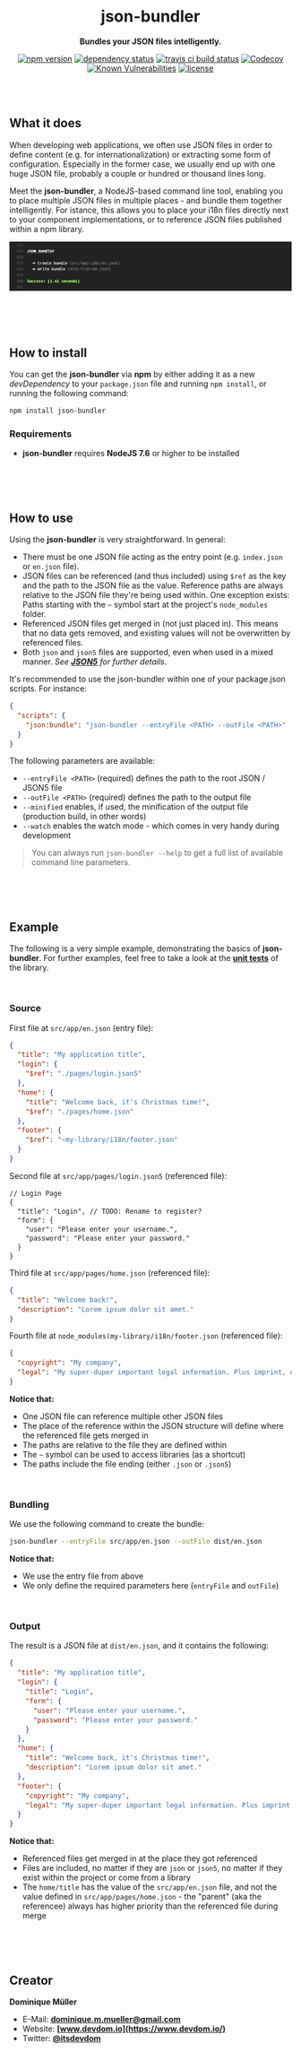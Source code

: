 <div align="center">

# json-bundler

**Bundles your JSON files intelligently.**

[![npm version](https://img.shields.io/npm/v/json-bundler.svg?maxAge=3600&style=flat)](https://www.npmjs.com/package/json-bundler)
[![dependency status](https://img.shields.io/david/dominique-mueller/json-bundler.svg?maxAge=3600&style=flat)](https://david-dm.org/dominique-mueller/json-bundler)
[![travis ci build status](https://img.shields.io/travis/dominique-mueller/json-bundler/master.svg?maxAge=3600&style=flat)](https://travis-ci.org/dominique-mueller/json-bundler)
[![Codecov](https://img.shields.io/codecov/c/github/dominique-mueller/json-bundler.svg?maxAge=3600&style=flat)](https://codecov.io/gh/dominique-mueller/json-bundler)
[![Known Vulnerabilities](https://snyk.io/test/github/dominique-mueller/json-bundler/badge.svg)](https://snyk.io/test/github/dominique-mueller/json-bundler)
[![license](https://img.shields.io/npm/l/json-bundler.svg?maxAge=3600&style=flat)](https://github.com/dominique-mueller/json-bundler/LICENSE)

</div>

<br><br>

## What it does

When developing web applications, we often use JSON files in order to define content (e.g. for internationalization) or extracting some form
of configuration. Especially in the former case, we usually end up with one huge JSON file, probably a couple or hundred or thousand lines
long.

Meet the **json-bundler**, a NodeJS-based command line tool, enabling you to place multiple JSON files in multiple places - and bundle them
together intelligently. For istance, this allows you to place your i18n files directly next to your component implementations, or to
reference JSON files published within a npm library.

![JSON Bundler Preview](/docs/preview.png?raw=true)

<br><br><br>

## How to install

You can get the **json-bundler** via **npm** by either adding it as a new *devDependency* to your `package.json` file and running
`npm install`, or running the following command:

``` bash
npm install json-bundler
```

### Requirements

- **json-bundler** requires **NodeJS 7.6** or higher to be installed

<br><br><br>

## How to use

Using the **json-bundler** is very straightforward. In general:

- There must be one JSON file acting as the entry point (e.g. `index.json` or `en.json` file).
- JSON files can be referenced (and thus included) using `$ref` as the key and the path to the JSON file as the value.  Reference paths are
  always relative to the JSON file they're being used within. One exception exists: Paths starting with the `~` symbol start at the
  project's `node_modules` folder.
- Referenced JSON files get merged in (not just placed in). This means that no data gets removed, and existing values will not be
  overwritten by referenced files.
- Both `json` and `json5` files are supported, even when used in a mixed manner. *See __[JSON5](https://github.com/json5/json5)__ for
  further details*.

It's recommended to use the json-bundler within one of your package.json scripts. For instance:

``` json
{
  "scripts": {
    "json:bundle": "json-bundler --entryFile <PATH> --outFile <PATH>"
  }
}
```

The following parameters are available:

- `--entryFile <PATH>` (required) defines the path to the root JSON / JSON5 file
- `--outFile <PATH>` (required) defines the path to the output file
- `--minified` enables, if used, the minification of the output file (production build, in other words)
- `--watch` enables the watch mode - which comes in very handy during development

> You can always run `json-bundler --help` to get a full list of available command line parameters.

<br><br><br>

## Example

The following is a very simple example, demonstrating the basics of **json-bundler**. For further examples, feel free to take a look at the
**[unit tests](https://github.com/dominique-mueller/json-bundler/tree/develop/test)** of the library.

<br>

### Source

First file at `src/app/en.json` (entry file):

``` json
{
  "title": "My application title",
  "login": {
    "$ref": "./pages/login.json5"
  },
  "home": {
    "title": "Welcome back, it's Christmas time!",
    "$ref": "./pages/home.json"
  },
  "footer": {
    "$ref": "~my-library/i18n/footer.json"
  }
}
```

Second file at `src/app/pages/login.json5` (referenced file):

``` json5
// Login Page
{
  "title": "Login", // TODO: Rename to register?
  "form": {
    "user": "Please enter your username.",
    "password": "Please enter your password."
  }
}
```

Third file at `src/app/pages/home.json` (referenced file):

``` json
{
  "title": "Welcome back!",
  "description": "Lorem ipsum dolor sit amet."
}
```

Fourth file at `node_modules(my-library/i18n/footer.json` (referenced file):

``` json
{
  "copyright": "My company",
  "legal": "My super-duper important legal information. Plus imprint, of course."
}
```

**Notice that:**

- One JSON file can reference multiple other JSON files
- The place of the reference within the JSON structure will define where the referenced file gets merged in
- The paths are relative to the file they are defined within
- The `~` symbol can be used to access libraries (as a shortcut)
- The paths include the file ending (either `.json` or `.json5`)

<br>

### Bundling

We use the following command to create the bundle:

``` bash
json-bundler --entryFile src/app/en.json --outFile dist/en.json
```

**Notice that:**

- We use the entry file from above
- We only define the required parameters here (`entryFile` and `outFile`)

<br>

### Output

The result is a JSON file at `dist/en.json`, and it contains the following:

``` json
{
  "title": "My application title",
  "login": {
    "title": "Login",
    "form": {
      "user": "Please enter your username.",
      "password": "Please enter your password."
    }
  },
  "home": {
    "title": "Welcome back, it's Christmas time!",
    "description": "Lorem ipsum dolor sit amet."
  },
  "footer": {
    "copyright": "My company",
    "legal": "My super-duper important legal information. Plus imprint, of course."
  }
}
```

**Notice that:**

- Referenced files get merged in at the place they got referenced
- Files are included, no matter if they are `json` or `json5`, no matter if they exist within the project or come from a library
- The `home/title` has the value of the `src/app/en.json` file, and not the value defined in `src/app/pages/home.json` - the
  "parent" (aka the referencee) always has higher priority than the referenced file during merge

<br><br><br>

## Creator

**Dominique Müller**

- E-Mail: **[dominique.m.mueller@gmail.com](mailto:dominique.m.mueller@gmail.com)**
- Website: **[www.devdom.io](https://www.devdom.io/)**
- Twitter: **[@itsdevdom](https://twitter.com/itsdevdom)**
